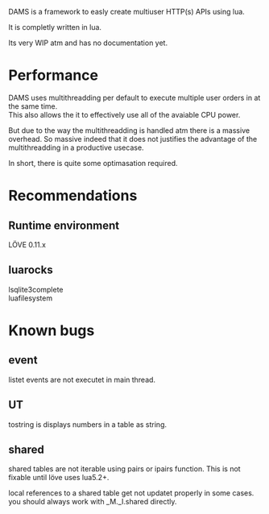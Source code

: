 DAMS is a framework to easly create multiuser HTTP(s) APIs using lua.

It is completly written in lua.

Its very WIP atm and has no documentation yet.

# Performance
DAMS uses multithreadding per default to execute multiple user orders in at the same time.  
This also allows the it to effectively use all of the avaiable CPU power. 

But due to the way the multithreadding is handled atm there is a massive overhead. So massive indeed that it does not justifies the advantage of the multithreadding in a productive usecase.

In short, there is quite some optimasation required.

# Recommendations
## Runtime environment
LÖVE 0.11.x

## luarocks
lsqlite3complete  
luafilesystem


# Known bugs
## event
listet events are not executet in main thread.

## UT
tostring is displays numbers in a table as string.

## shared
shared tables are not iterable using pairs or ipairs function. This is not fixable until löve uses lua5.2+.

local references to a shared table get not updatet properly in some cases. you should always work with _M._I.shared directly.

